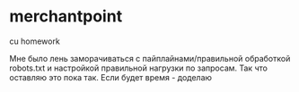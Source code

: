 # merchantpoint
cu homework

Мне было лень заморачиваться с пайплайнами/правильной обработкой robots.txt и настройкой правильной нагрузки по запросам. Так что оставляю это пока так. Если будет время - доделаю
